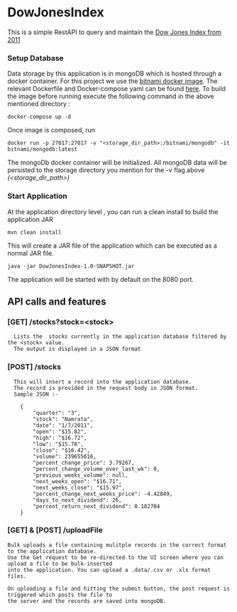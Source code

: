 # DowJonesIndex
This is a simple RestAPI to query and maintain the [Dow Jones Index from 2011](http://archive.ics.uci.edu/ml/datasets/Dow+Jones+Index#)

### Setup Database
Data storage by this application is in mongoDB which is hosted through a docker container. 
For this project we use the [bitnami docker image](https://github.com/bitnami/bitnami-docker-mongodb).
The relevant Dockerfile and Docker-compose yaml can be found [here](https://github.com/danguinamrata/DowJonesIndex/tree/feature/WIP/src/main/resources/mongodb).
To build the image before running execute the following command in the above mentioned directory :
```
docker-compose up -d
```
Once image is composed, run 
```
docker run -p 27017:27017 -v "<storage_dir_path>:/bitnami/mongodb" -it bitnami/mongodb:latest
```
The mongoDb docker container will be initialized. All mongoDB data will be persisted to the 
storage directory you mention for the -v flag above *(<storage_dir_path>)*

### Start Application
At the application directory level , you can run a clean install to build the application JAR
```
mvn clean install
```
This will create a JAR file of the application which can be executed as a normal JAR file. 
```
java -jar DowJonesIndex-1.0-SNAPSHOT.jar
``` 
The application will be started with by default on the 8080 port.


## API calls and features

### \[GET\] /stocks?stock=\<stock\>

      Lists the  stocks currently in the application database filtered by the <stock> value.
      The output is displayed in a JSON format

### \[POST\] /stocks

      This will insert a record into the application database.
      The record is provided in the request body in JSON format.    
      Sample JSON :-
      
        {
            "quarter": "3",
            "stock": "Namrata",
            "date": "1/7/2011",
            "open": "$15.82",
            "high": "$16.72",
            "low": "$15.78",
            "close": "$16.42",
            "volume": 239655616,
            "percent_change_price": 3.79267,
            "percent_change_volume_over_last_wk": 0,
            "previous_weeks_volume": null,
            "next_weeks_open": "$16.71",
            "next_weeks_close": "$15.97",
            "percent_change_next_weeks_price": -4.42849,
            "days_to_next_dividend": 26,
            "percent_return_next_dividend": 0.182704
        }
        
### \[GET\] & \[POST\] /uploadFile
    Bulk uploads a file containing mulitple records in the correct format to the application database.
    Use the Get request to be re-directed to the UI screen where you can upload a file to be bulk-inserted 
    into the application. You can upload a .data/.csv or .xls format files.
    
    On uploading a file and hitting the submit button, the post request is triggered which posts the file to 
    the server and the records are saved into mongoDB.
    
    
      
      
